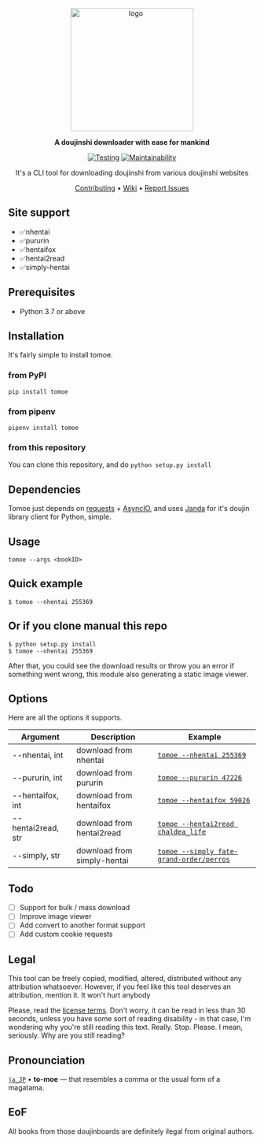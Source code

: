 
<div align="center">
<a href="https://github.com/sinkaroid/tomoe/wiki"><img width="250" src="https://cdn.discordapp.com/attachments/952117487166705747/954297510841679892/tomoe-crot.png" alt="logo"></a>

**A doujinshi downloader with ease for mankind** 

[![Testing](https://github.com/sinkaroid/tomoe/actions/workflows/api.yml/badge.svg)](https://github.com/sinkaroid/tomoe/actions/workflows/test.yml) [![Maintainability](https://api.codeclimate.com/v1/badges/a729e38da1fe1ee520b1/maintainability)](https://codeclimate.com/github/sinkaroid/tomoe/maintainability)
 
It's a CLI tool for downloading doujinshi from various doujinshi websites

<a href="https://github.com/sinkaroid/tomoe/blob/master/CONTRIBUTING.md">Contributing</a> •
<a href="https://github.com/sinkaroid/tomoe/wiki">Wiki</a> •
<a href="https://github.com/sinkaroid/tomoe/issues/new/choose">Report Issues</a>

</div>

## Site support

- ✅nhentai
- ✅pururin
- ✅hentaifox
- ✅hentai2read
- ✅simply-hentai

## Prerequisites

- Python 3.7 or above

## Installation
It's fairly simple to install tomoe.

### from PyPI
`pip install tomoe`

### from pipenv
`pipenv install tomoe`

### from this repository
You can clone this repository, and do `python setup.py install`


## Dependencies
Tomoe just depends on [requests](https://requests.readthedocs.io/en/master/) + [AsyncIO](https://docs.python.org/3/library/asyncio.html), and uses [Janda](https://pypi.org/project/janda/) for it's doujin library client for Python, simple.

## Usage
`tomoe --args <bookID>`

## Quick example
	$ tomoe --nhentai 255369

## Or if you clone manual this repo
	$ python setup.py install
	$ tomoe --nhentai 255369

After that, you could see the download results or throw you an error if something went wrong, this module also generating a static image viewer.


## Options

Here are all the options it supports.

| **Argument**       | **Description**             | **Example**                                                                                       |
| ------------------ | --------------------------- | ------------------------------------------------------------------------------------------------- |
| --nhentai, int     | download from nhentai       | [`tomoe --nhentai 255369`](https://nhentai.net/g/255369/)                                         |
| --pururin, int     | download from pururin       | [`tomoe --pururin 47226`](https://pururin.to/gallery/47226/crot-sampe-lumpuh)                     |
| --hentaifox, int   | download from hentaifox     | [`tomoe --hentaifox 59026`](https://hentaifox.com/gallery/59026/)                                 |
| --hentai2read, str | download from hentai2read   | [`tomoe --hentai2read chaldea_life`](https://hentai2read.com/chaldea_life/)                       |
| --simply, str      | download from simply-hentai | [`tomoe --simply fate-grand-order/perros`](https://www.simply-hentai.com/fate-grand-order/perros) |

## Todo

- [ ] Support for bulk / mass download
- [ ] Improve image viewer
- [ ] Add convert to another format support
- [ ] Add custom cookie requests

## Legal

This tool can be freely copied, modified, altered, distributed without any attribution whatsoever. However, if you feel
like this tool deserves an attribution, mention it. It won't hurt anybody

Please, read the [license terms](LICENSE). Don't worry, it can be read in less than 30 seconds, unless you have some
sort of reading disability - in that case, I'm wondering why you're still reading this text. Really. Stop. Please. I
mean, seriously. Why are you still reading?

## Pronounciation
[`ja_JP`](https://www.localeplanet.com/java/ja-JP/index.html) • **to-moe** — that resembles a comma or the usual form of a magatama.

## EoF
All books from those doujinboards are definitely ilegal from original authors.